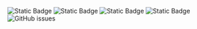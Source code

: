 ![Static Badge](https://img.shields.io/badge/blacklists-60-000000) ![Static Badge](https://img.shields.io/badge/blacklisted-3179322-cc0000) ![Static Badge](https://img.shields.io/badge/whitelisted-2242-00CC00) ![Static Badge](https://img.shields.io/badge/streaming_blacklist-28106-000000) ![GitHub issues](https://img.shields.io/github/issues/fabriziosalmi/blacklists)

